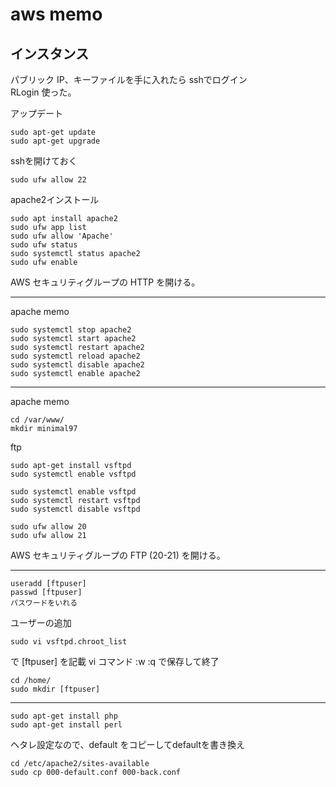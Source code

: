 # aws memo

## インスタンス
パブリック IP、キーファイルを手に入れたら sshでログイン  
RLogin 使った。

アップデート
```
sudo apt-get update
sudo apt-get upgrade
```

sshを開けておく
```
sudo ufw allow 22
```

apache2インストール
```
sudo apt install apache2
sudo ufw app list
sudo ufw allow 'Apache'
sudo ufw status
sudo systemctl status apache2
sudo ufw enable
```

AWS セキュリティグループの
HTTP を開ける。

---
apache memo

```
sudo systemctl stop apache2
sudo systemctl start apache2
sudo systemctl restart apache2
sudo systemctl reload apache2
sudo systemctl disable apache2
sudo systemctl enable apache2
```
---
apache memo
```
cd /var/www/
mkdir minimal97

```

ftp
```
sudo apt-get install vsftpd
sudo systemctl enable vsftpd
```

```
sudo systemctl enable vsftpd
sudo systemctl restart vsftpd
sudo systemctl disable vsftpd
```

```
sudo ufw allow 20
sudo ufw allow 21
```
AWS セキュリティグループの FTP (20-21) を開ける。

---
```
useradd [ftpuser]
passwd [ftpuser]
パスワードをいれる
```

ユーザーの追加
```
sudo vi vsftpd.chroot_list
```
で
[ftpuser] を記載
vi コマンド :w :q で保存して終了

```
cd /home/
sudo mkdir [ftpuser]
```
---
```
sudo apt-get install php
sudo apt-get install perl
```

ヘタレ設定なので、default をコピーしてdefaultを書き換え
```
cd /etc/apache2/sites-available
sudo cp 000-default.conf 000-back.conf
```
